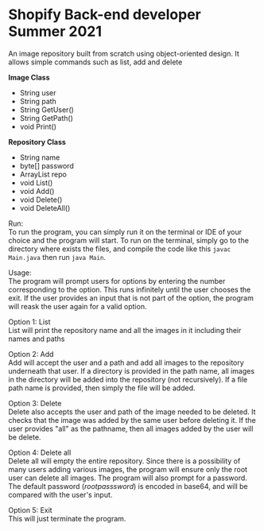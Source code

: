 # Shopify Back-end developer Summer 2021
An image repository built from scratch using object-oriented design. It allows simple commands such as list, add and delete

**Image Class**
- String user
- String path
- String GetUser()
- String GetPath()
- void Print()

**Repository Class**
- String name
- byte[] password
- ArrayList repo
- void List()
- void Add()
- void Delete()
- void DeleteAll()

Run:\
To run the program, you can simply run it on the terminal or IDE of your choice and the program will start. To run on the terminal, simply go to the directory where exists the files, and compile the code like this `javac Main.java` then run `java Main`.

Usage:\
The program will prompt users for options by entering the number corresponding to the option. This runs infinitely until the user chooses the exit. If the user provides an input that is not part of the option, the program will reask the user again for a valid option.

Option 1: List\
List will print the repository name and all the images in  it including their names and paths

Option 2: Add\
Add will accept the user and a path and add all images to the repository underneath that user. If a directory is provided in the path name, all images in the directory will be added into the repository (not recursively). If a file path name is provided, then simply the file will be added.

Option 3: Delete\
Delete also accepts the user and path of the image needed to be deleted. It checks that the image was added by the same user before deleting it. If the user provides "all" as the pathname, then all images added by the user will be delete.

Option 4: Delete all\
Delete all will empty the entire repository. Since there is a possibility of many users adding various images, the program will ensure only the root user can delete all images. The program will also prompt for a password. The default password (_rootpasssword_) is encoded in base64, and will be compared with the user's input.

Option 5: Exit\
This will just terminate the program.
